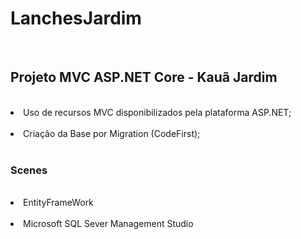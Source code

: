 <h1> LanchesJardim </h1> <br>
<h2>
Projeto MVC ASP.NET Core - Kauã Jardim
</h2><br>
<li>Uso de recursos MVC disponibilizados pela plataforma ASP.NET;</li>
<br>
<li>Criação da Base por Migration (CodeFirst);</li>
<br>
<h3>
Scenes
</h3>
<br>
<li>EntityFrameWork</li>
<br>
<li>Microsoft SQL Sever Management Studio</li>
